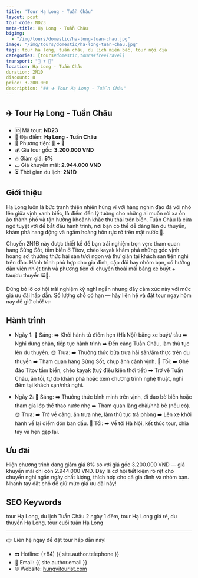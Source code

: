 ```yaml
---
title: 'Tour Hạ Long - Tuần Châu'
layout: post
tour_code: ND23
meta-title: Hạ Long - Tuần Châu
bigimg:
  - "/img/tours/domestic/ha-long-tuan-chau.jpg"
image: "/img/tours/domestic/ha-long-tuan-chau.jpg"
tags: tour hạ long, tuần châu, du lịch miền bắc, tour nội địa
categories: [tours#domestic,tours#freeTravel]
transport: "🚌 + 🚅"
location: Hạ Long - Tuần Châu
duration: 2N1Đ
discount: 8
price: 3.200.000
description: "## ✈️ Tour Hạ Long - Tuần Châu"
---
```


## ✈️ Tour Hạ Long - Tuần Châu 

- 🆔 Mã tour: **ND23**
- 📍 Địa điểm: **Hạ Long - Tuần Châu**
- 🚗 Phương tiện: **🚌 + 🚅**
- 💰 Giá tour gốc: **3.200.000 VND**
- 🔥 Giảm giá: **8%**
- 💵 Giá khuyến mãi: **2.944.000 VND**
- ⏳ Thời gian du lịch: **2N1Đ**

## Giới thiệu
Hạ Long luôn là bức tranh thiên nhiên hùng vĩ với hàng nghìn đảo đá vôi nhô lên giữa vịnh xanh biếc, là điểm đến lý tưởng cho những ai muốn rời xa ồn ào thành phố và tận hưởng khoảnh khắc thư thái trên biển. Tuần Châu là cửa ngõ tuyệt vời để bắt đầu hành trình, nơi bạn có thể dễ dàng lên du thuyền, khám phá hang động và ngắm hoàng hôn rực rỡ trên mặt nước 🌅.

Chuyến 2N1Đ này được thiết kế để bạn trải nghiệm trọn vẹn: tham quan hang Sửng Sốt, tắm biển ở Titov, chèo kayak khám phá những góc vịnh hoang sơ, thưởng thức hải sản tươi ngon và thư giãn tại khách sạn tiện nghi trên đảo. Hành trình phù hợp cho gia đình, cặp đôi hay nhóm bạn, có hướng dẫn viên nhiệt tình và phương tiện di chuyển thoải mái bằng xe buýt + tàu/du thuyền 🚍🚢.

Đừng bỏ lỡ cơ hội trải nghiệm kỳ nghỉ ngắn nhưng đầy cảm xúc này với mức giá ưu đãi hấp dẫn. Số lượng chỗ có hạn — hãy liên hệ và đặt tour ngay hôm nay để giữ chỗ! 📞✨

## Hành trình
- Ngày 1:
  🌅 Sáng: ➡️ Khởi hành từ điểm hẹn (Hà Nội) bằng xe buýt/ tầu ➡️ Nghỉ dừng chân, tiếp tục hành trình ➡️ Đến cảng Tuần Châu, làm thủ tục lên du thuyền.
  🌞 Trưa: ➡️ Thưởng thức bữa trưa hải sản/ẩm thực trên du thuyền ➡️ Tham quan hang Sửng Sốt, chụp ảnh cảnh vịnh.
  🌙 Tối: ➡️ Ghé đảo Titov tắm biển, chèo kayak (tuỳ điều kiện thời tiết) ➡️ Trở về Tuần Châu, ăn tối, tự do khám phá hoặc xem chương trình nghệ thuật, nghỉ đêm tại khách sạn/nhà nghỉ.

- Ngày 2:
  🌅 Sáng: ➡️ Thưởng thức bình minh trên vịnh, đi dạo bờ biển hoặc tham gia lớp thể thao nước nhẹ ➡️ Tham quan làng chài/nhà bè (nếu có).
  🌞 Trưa: ➡️ Trở về cảng, ăn trưa nhẹ, làm thủ tục trả phòng ➡️ Lên xe khởi hành về lại điểm đón ban đầu.
  🌙 Tối: ➡️ Về tới Hà Nội, kết thúc tour, chia tay và hẹn gặp lại.

## Ưu đãi
Hiện chương trình đang giảm giá 8% so với giá gốc 3.200.000 VND — giá khuyến mãi chỉ còn 2.944.000 VND. Đây là cơ hội tiết kiệm rõ rệt cho chuyến nghỉ ngắn ngày chất lượng, thích hợp cho cả gia đình và nhóm bạn. Nhanh tay đặt chỗ để giữ mức giá ưu đãi này!

## SEO Keywords
tour Hạ Long, du lịch Tuần Châu 2 ngày 1 đêm, tour Hạ Long giá rẻ, du thuyền Hạ Long, tour cuối tuần Hạ Long

---

👉 Liên hệ ngay để đặt tour hấp dẫn này!

- ☎️ Hotline: (+84) {{ site.author.telephone }}
- 📧 Email: {{ site.author.email }}
- 🌐 Website: [hungvitourist.com](https://hungvitourist.com)

